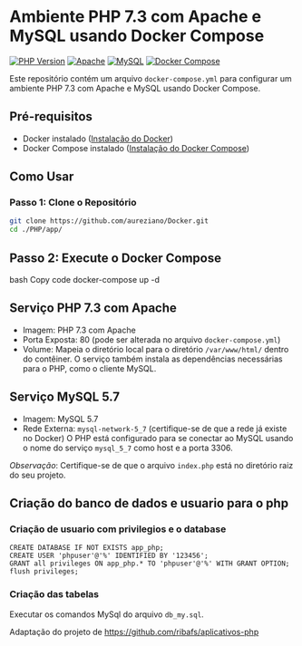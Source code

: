 # Ambiente PHP 7.3 com Apache e MySQL usando Docker Compose

[![PHP Version](https://img.shields.io/badge/PHP-7.3-blue)](https://www.php.net/releases/7_3_0.php)
[![Apache](https://img.shields.io/badge/Apache-2.4-blue)](https://httpd.apache.org/)
[![MySQL](https://img.shields.io/badge/MySQL-5.7-blue)](https://hub.docker.com/_/mysql)
[![Docker Compose](https://img.shields.io/badge/Docker%20Compose-3.7-brightgreen)](https://docs.docker.com/compose/)

Este repositório contém um arquivo `docker-compose.yml` para configurar um ambiente PHP 7.3 com Apache e MySQL usando Docker Compose.

## Pré-requisitos
- Docker instalado ([Instalação do Docker](https://docs.docker.com/get-docker/))
- Docker Compose instalado ([Instalação do Docker Compose](https://docs.docker.com/compose/install/))

## Como Usar

### Passo 1: Clone o Repositório
```bash
git clone https://github.com/aureziano/Docker.git
cd ./PHP/app/
```
## Passo 2: Execute o Docker Compose
bash
Copy code
docker-compose up -d
## Serviço PHP 7.3 com Apache
* Imagem: PHP 7.3 com Apache
* Porta Exposta: 80 (pode ser alterada no arquivo `docker-compose.yml`)
* Volume: Mapeia o diretório local para o diretório `/var/www/html/` dentro do contêiner.
O serviço também instala as dependências necessárias para o PHP, como o cliente MySQL.

## Serviço MySQL 5.7
* Imagem: MySQL 5.7
* Rede Externa: `mysql-network-5_7` (certifique-se de que a rede já existe no Docker)
O PHP está configurado para se conectar ao MySQL usando o nome do serviço `mysql_5_7` como host e a porta 3306.

*Observação*: Certifique-se de que o arquivo `index.php` está no diretório raiz do seu projeto.

## Criação do banco de dados e usuario para o php

### Criação de usuario com privilegios e o database
```
CREATE DATABASE IF NOT EXISTS app_php;
CREATE USER 'phpuser'@'%' IDENTIFIED BY '123456';
GRANT all privileges ON app_php.* TO 'phpuser'@'%' WITH GRANT OPTION;
flush privileges;
```
### Criação das tabelas

Executar os comandos MySql do arquivo `db_my.sql`.

Adaptação do projeto de https://github.com/ribafs/aplicativos-php

